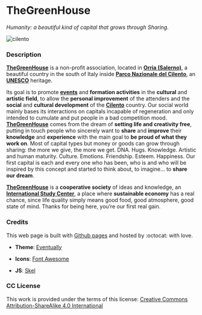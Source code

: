 # **TheGreenHouse**

_Humanity: a beautiful kind of capital that grows through Sharing._

![cilento](https://cdn.thegreenhouse.online/image/cilento.jpg)

### **Description**

[**TheGreenHouse**](https://thegreenhouse.online) is a non-profit association, located in [**Orria (Salerno)**](https://en.wikipedia.org/wiki/Orria), a beautiful country in the south of Italy inside [**Parco Nazionale del Cilento**](https://en.wikipedia.org/wiki/Parco_Nazionale_del_Cilento,_Vallo_di_Diano_e_Alburni), an [**UNESCO**](http://whc.unesco.org/en/list/842) heritage.

Its goal is to promote [**events**](https://thegreenhouse_aps.eventbrite.com) and **formation activities** in the **cultural** and **artistic field**, to allow the **personal improvement** of the attenders and the **social** and **cultural development** of the [**Cilento**](https://en.wikipedia.org/wiki/Cilento) country.
Our social world mainly bases its interactions on capitals incapable of regeneration and only intended to cumulate and put people in a bad competition mood. [**TheGreenHouse**](https://thegreenhouse.online) comes from the dream of **setting life and creativity free**, putting in touch people who sincerely want to **share** and **improve** their **knowledge** and **experience** with the main goal to **be proud of what they work on**.
Most of capital types but money or goods can grow through sharing: the more we give, the more we get. DNA. Hugs. Knowledge. Artistic and human maturity. Culture. Emotions. Friendship. Esteem. Happiness.
Our first capital is each and every one who has been, who is and who will be inspired by this concept and started to think about, to imagine... to **share our dream**.

[**TheGreenHouse**](https://thegreenhouse.online) is a **cooperative society** of ideas and knowledge, an [**International Study Center**](https://singinflower.com), a place where **sustainable economy** has a real chance, since life quality simply means good food, good atmosphere, good state of mind. Thanks for being here, you’re our first real gain.

### **Credits**

This web page is built with [Github pages](https://pages.github.com) and hosted by :octocat: with love.

+ **Theme**:
[Eventually](https://html5up.net/eventually)

+ **Icons**:
[Font Awesome](https://fortawesome.github.com/Font-Awesome)

+ **JS**:
[Skel](http://skel.io)

### **CC License**

This work is provided under the terms of this license: [Creative Commons Attribution-ShareAlike 4.0 International](https://creativecommons.org/licenses/by-sa/4.0/)
